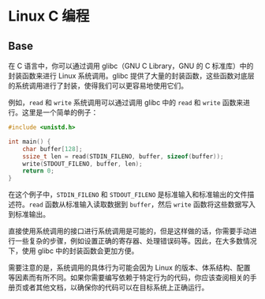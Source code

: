 # Linux C 编程

## Base

在 C 语言中，你可以通过调用 glibc（GNU C Library，GNU 的 C 标准库）中的封装函数来进行 Linux 系统调用。glibc 提供了大量的封装函数，这些函数对底层的系统调用进行了封装，使得我们可以更容易地使用它们。

例如，`read` 和 `write` 系统调用可以通过调用 glibc 中的 `read` 和 `write` 函数来进行。这里是一个简单的例子：

```c
#include <unistd.h>

int main() {
    char buffer[128];
    ssize_t len = read(STDIN_FILENO, buffer, sizeof(buffer));
    write(STDOUT_FILENO, buffer, len);
    return 0;
}
```

在这个例子中，`STDIN_FILENO` 和 `STDOUT_FILENO` 是标准输入和标准输出的文件描述符。`read` 函数从标准输入读取数据到 `buffer`，然后 `write` 函数将这些数据写入到标准输出。

直接使用系统调用的接口进行系统调用是可能的，但是这样做的话，你需要手动进行一些复杂的步骤，例如设置正确的寄存器、处理错误码等。因此，在大多数情况下，使用 glibc 中的封装函数会更加方便。

需要注意的是，系统调用的具体行为可能会因为 Linux 的版本、体系结构、配置等因素而有所不同。如果你需要编写依赖于特定行为的代码，你应该查阅相关的手册页或者其他文档，以确保你的代码可以在目标系统上正确运行。

